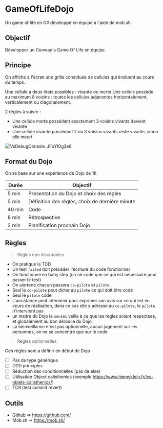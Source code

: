 # GameOfLifeDojo
Un game of life en C# développé en équipe à l'aide de mob.sh

## Objectif
Développer un Conway's Game Of Life en équipe.

## Principe
On affiche à l'écran une grille constituée de cellules qui évoluent au cours du temps.

Une cellule a deux états possibles : vivante ou morte
Une cellule possède au maximum 8 voisins : toutes les cellules adjacentes horizontalement, verticalement ou diagonalement.

2 règles à suivre :
- Une cellule morte possédant exactement 3 voisins vivants devient vivante
- Une cellule vivante possédant 2 ou 3 voisins vivants reste vivante, sinon elle meurt

![VsDebugConsole_JFuYIOg2e8](https://user-images.githubusercontent.com/28712598/176712145-7ec7d37a-a951-4dc9-8285-3d4ccf929201.gif)


## Format du Dojo

On se base sur une expérience de Dojo de 1h.

| Durée | Objectif |
|---|---|
| 5 min | Présentation du Dojo et choix des règles |
| 5 min | Définition des règles, choix de dernière minute |
| 40 min | Code |
| 8 min | Rétrospective |
| 2 min | Planification prochain Dojo |

## Règles

> Règles non discutables

- On pratique le TDD
- Un test ```failed``` doit précéder l'écriture du code fonctionnel
- On fonctionne en baby step (on ne code que ce qui est nécessaire pour passer le test)
- On alertene chacun passera  ```co-pilote``` et ```pilote```
- Seul le ```co-pilote``` peut dicter au ```pilote``` ce qui doit être codé
- Seul le ```pilote``` code
- L'assistance peut intervenir pour exprimer son avis sur ce qui est en cours de réalisation, dans ce cas elle s'adresse au ```co-pilote```, le ```pilote``` n'intervient pas
- un maitre du Dojo le ```sensei``` veille à ce que les règles soient respectées, et globalement au bon déroullé du Dojo
- La bienveillance n'est pas optionnelle, aucun jugement sur les personnes, on ne se concentre que sur le code

> Règles optionnelles

Ces règles sont a définir en début de Dojo

- [ ] Pas de type générique
- [ ] DDD principles
- [ ] Réduction des conditionnelles (pas de else)
- [ ] Utilisation Object calisthenics (exemple <https://www.jimmyklein.fr/les-objets-calisthenics/>)
- [ ] TCR (test commit revert)

## Outils
- Github => https://github.com/
- Mob.sh => https://mob.sh/
